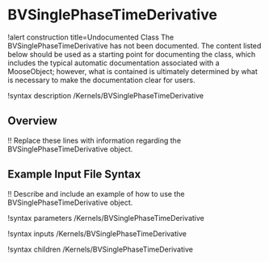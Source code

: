 # BVSinglePhaseTimeDerivative

!alert construction title=Undocumented Class
The BVSinglePhaseTimeDerivative has not been documented. The content listed below should be used as a starting point for
documenting the class, which includes the typical automatic documentation associated with a
MooseObject; however, what is contained is ultimately determined by what is necessary to make the
documentation clear for users.

!syntax description /Kernels/BVSinglePhaseTimeDerivative

## Overview

!! Replace these lines with information regarding the BVSinglePhaseTimeDerivative object.

## Example Input File Syntax

!! Describe and include an example of how to use the BVSinglePhaseTimeDerivative object.

!syntax parameters /Kernels/BVSinglePhaseTimeDerivative

!syntax inputs /Kernels/BVSinglePhaseTimeDerivative

!syntax children /Kernels/BVSinglePhaseTimeDerivative
